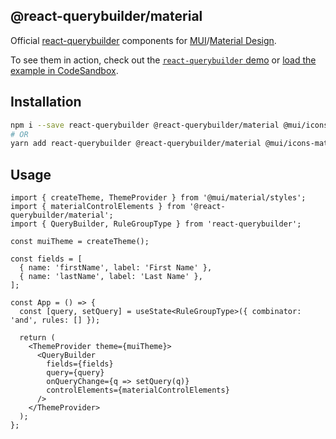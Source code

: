 ## @react-querybuilder/material

Official [react-querybuilder](https://npmjs.com/package/react-querybuilder) components for [MUI](https://mui.com/)/[Material Design](https://material.io/design).

To see them in action, check out the [`react-querybuilder` demo](https://react-querybuilder.js.org/react-querybuilder/#style=material) or [load the example in CodeSandbox](https://codesandbox.io/s/github/react-querybuilder/react-querybuilder/tree/main/examples/material).

## Installation

```bash
npm i --save react-querybuilder @react-querybuilder/material @mui/icons-material @mui/material
# OR
yarn add react-querybuilder @react-querybuilder/material @mui/icons-material @mui/material
```

## Usage

```tsx
import { createTheme, ThemeProvider } from '@mui/material/styles';
import { materialControlElements } from '@react-querybuilder/material';
import { QueryBuilder, RuleGroupType } from 'react-querybuilder';

const muiTheme = createTheme();

const fields = [
  { name: 'firstName', label: 'First Name' },
  { name: 'lastName', label: 'Last Name' },
];

const App = () => {
  const [query, setQuery] = useState<RuleGroupType>({ combinator: 'and', rules: [] });

  return (
    <ThemeProvider theme={muiTheme}>
      <QueryBuilder
        fields={fields}
        query={query}
        onQueryChange={q => setQuery(q)}
        controlElements={materialControlElements}
      />
    </ThemeProvider>
  );
};
```
